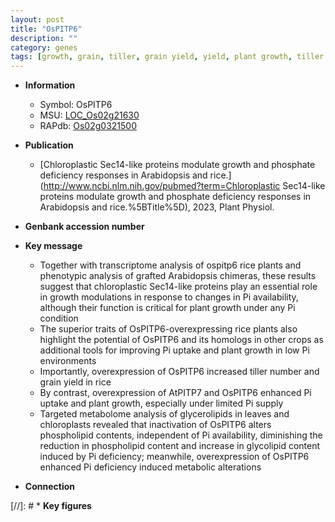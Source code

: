 ```yaml
---
layout: post
title: "OsPITP6"
description: ""
category: genes
tags: [growth, grain, tiller, grain yield, yield, plant growth, tiller number, Pi, pi,  pi , Pi uptake]
---
```


* **Information**  
    + Symbol: OsPITP6  
    + MSU: [LOC_Os02g21630](http://rice.uga.edu/cgi-bin/ORF_infopage.cgi?orf=LOC_Os02g21630)  
    + RAPdb: [Os02g0321500](http://rapdb.dna.affrc.go.jp/viewer/gbrowse_details/irgsp1?name=Os02g0321500)  

* **Publication**  
    + [Chloroplastic Sec14-like proteins modulate growth and phosphate deficiency responses in Arabidopsis and rice.](http://www.ncbi.nlm.nih.gov/pubmed?term=Chloroplastic Sec14-like proteins modulate growth and phosphate deficiency responses in Arabidopsis and rice.%5BTitle%5D), 2023, Plant Physiol.

* **Genbank accession number**  

* **Key message**  
    + Together with transcriptome analysis of ospitp6 rice plants and phenotypic analysis of grafted Arabidopsis chimeras, these results suggest that chloroplastic Sec14-like proteins play an essential role in growth modulations in response to changes in Pi availability, although their function is critical for plant growth under any Pi condition
    + The superior traits of OsPITP6-overexpressing rice plants also highlight the potential of OsPITP6 and its homologs in other crops as additional tools for improving Pi uptake and plant growth in low Pi environments
    + Importantly, overexpression of OsPITP6 increased tiller number and grain yield in rice
    + By contrast, overexpression of AtPITP7 and OsPITP6 enhanced Pi uptake and plant growth, especially under limited Pi supply
    + Targeted metabolome analysis of glycerolipids in leaves and chloroplasts revealed that inactivation of OsPITP6 alters phospholipid contents, independent of Pi availability, diminishing the reduction in phospholipid content and increase in glycolipid content induced by Pi deficiency; meanwhile, overexpression of OsPITP6 enhanced Pi deficiency induced metabolic alterations

* **Connection**  

[//]: # * **Key figures**  


